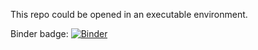This repo could be opened in an executable environment.

Binder badge:
[![Binder](https://mybinder.org/badge_logo.svg)](https://mybinder.org/v2/gh/krieya/521-lab2-6.0.1.git/master)
